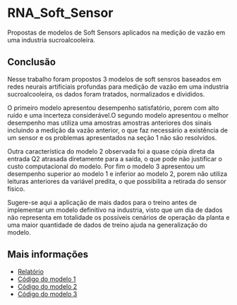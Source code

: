 # RNA_Soft_Sensor
Propostas de modelos de Soft Sensors aplicados na medição de vazão em uma industria sucroalcooleira.

## Conclusão
Nesse trabalho foram propostos 3 modelos de soft sensros baseados em redes neurais artificiais profundas para medição de vazão em uma industria sucroalcooleira, os dados foram tratados, normalizados e divididos.

O primeiro modelo apresentou desempenho satisfatório, porem com alto ruído e uma incerteza considerável.O segundo modelo apresentou o melhor desempenho mas utiliza uma amostras amostras anteriores dos sinais incluindo a medição da vazão anterior, o que faz necessário a existência de um sensor e os problemas apresentados na seção 1 não são resolvidos.

Outra característica do modelo 2 observada foi a quase cópia direta da entrada Q2 atrasada diretamente para a saída, o que pode não justificar o custo computacional do modelo.
Por fim o modelo 3 apresentou um desempenho superior ao modelo 1 e inferior ao modelo 2, porem não utiliza leituras anteriores da variável predita, o que possibilita a retirada do sensor físico.

Sugere-se aqui a aplicação de mais dados para o treino antes de implementar um modelo definitivo na industria, visto que um dia de dados não representa em totalidade os possíveis cenários de operação da planta e uma maior quantidade de dados de treino ajuda na generalização do modelo.

## Mais informações
- [Relatório](relatório.pdf)
- [Código do modelo 1](modelo_1.ipynb)
- [Código do modelo 2](modelo_2.ipynb)
- [Código do modelo 3](modelo_3.ipynb)

